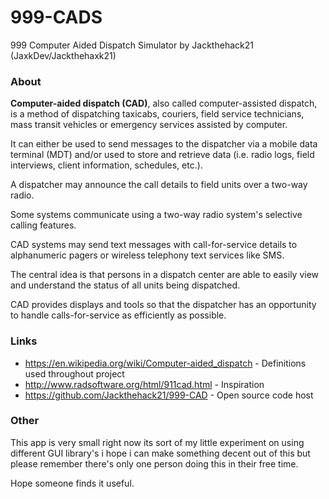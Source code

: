 # 999-CADS
999 Computer Aided Dispatch Simulator by Jackthehack21 (JaxkDev/Jackthehaxk21)

### About
**Computer-aided dispatch (CAD)**, also called computer-assisted dispatch, is a method of dispatching taxicabs, couriers, field service technicians, mass transit vehicles or emergency services assisted by computer. 

It can either be used to send messages to the dispatcher via a mobile data terminal (MDT) and/or used to store and retrieve data (i.e. radio logs, field interviews, client information, schedules, etc.). 

A dispatcher may announce the call details to field units over a two-way radio. 

Some systems communicate using a two-way radio system's selective calling features. 

CAD systems may send text messages with call-for-service details to alphanumeric pagers or wireless telephony text services like SMS. 

The central idea is that persons in a dispatch center are able to easily view and understand the status of all units being dispatched. 

CAD provides displays and tools so that the dispatcher has an opportunity to handle calls-for-service as efficiently as possible.

### Links
- https://en.wikipedia.org/wiki/Computer-aided_dispatch - Definitions used throughout project
- http://www.radsoftware.org/html/911cad.html - Inspiration
- https://github.com/Jackthehack21/999-CAD - Open source code host
### Other
This app is very small right now its sort of my little experiment on using different GUI library's 
i hope i can make something decent out of this but please remember there's only one person doing this in their free time.

Hope someone finds it useful.